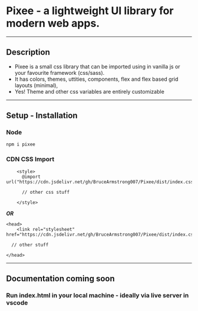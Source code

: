 # Pixee - a lightweight UI library for modern web apps.

-----------

## Description

+ Pixee is a small css library that can be imported using in vanilla js or your favourite framework (css/sass).
+ It has colors, themes, uttities, components, flex and flex based grid layouts (minimal),
+ Yes! Theme and other css variables are entirely customizable

----------

## Setup - Installation

### Node 
```
npm i pixee
```

### CDN CSS Import
```
    <style>
      @import url("https://cdn.jsdelivr.net/gh/BruceArmstrong007/Pixee/dist/index.css");

      // other css stuff

    </style>
```
***OR***
```
<head>
    <link rel="stylesheet" href="https://cdn.jsdelivr.net/gh/BruceArmstrong007/Pixee/dist/index.css">

  // other stuff

</head>
```
-----------------------


## Documentation coming soon

### Run index.html in your local machine - ideally via live server in vscode
